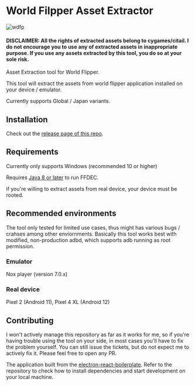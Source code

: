 # World Filpper Asset Extractor

![wdfp](https://user-images.githubusercontent.com/19164553/149924519-91e016e3-5ac7-4d97-a8f3-c7c833f79e76.gif)

#### DISCLAIMER: All the rights of extracted assets belong to cygames/citail. I do not encourage you to use any of extracted assets in inappropriate purpose. If you use any assets extracted by this tool, you do so at your sole risk.

Asset Extraction tool for World Flipper.

This tool will extract the assets from world flipper application installed on your device / emulator.

Currently supports Global / Japan variants.

## Installation

Check out the [release page of this repo](https://github.com/ScripterSugar/wdfp-extractor/releases).

## Requirements

Currently only supports Windows (recommended 10 or higher)

Requires [Java 8 or later](https://www.java.com/ko/download/) to run FFDEC.

if you're willing to extract assets from real device, your device must be rooted.

## Recommended environments

The tool only tested for limited use cases, thus might has various bugs / crahses among other enviornments. Basically this tool works best with modified, non-production adbd, which supports adb running as root permission.

### Emulator

Nox player (version 7.0.x)

### Real device

Pixel 2 (Android 11), Pixel 4 XL (Android 12)


## Contributing

I won't actively manage this repository as far as it works for me, so if you're having trouble using the tool on your side, in most cases you'll have to fix the problem yourself. You can still issue the tickets, but do not expect me to actively fix it. Please feel free to open any PR.

The application built from the [electron-react-boilerplate](https://github.com/electron-react-boilerplate/electron-react-boilerplate). Refer to the repository to check how to install dependencies and start development on your local machine.





